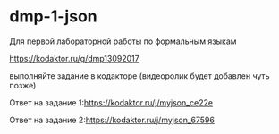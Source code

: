# dmp-1-json
Для первой лабораторной работы по формальным языкам 

https://kodaktor.ru/g/dmp13092017

выполняйте задание в кодакторе (видеоролик будет добавлен чуть позже)

Ответ на задание 1:https://kodaktor.ru/j/myjson_ce22e 

Ответ на задание 2:https://kodaktor.ru/j/myjson_67596
